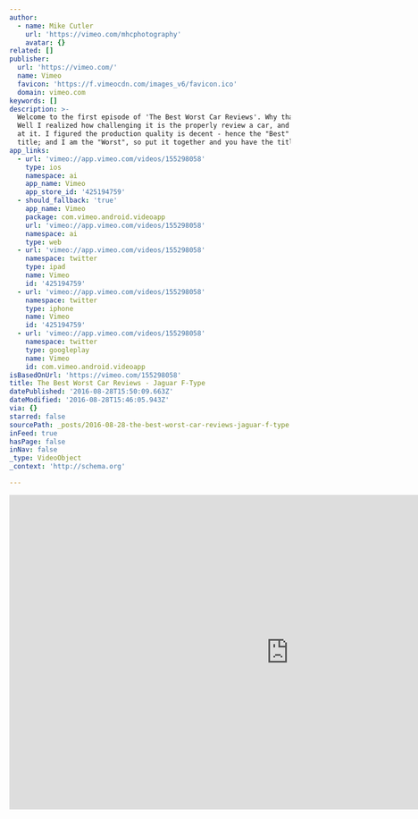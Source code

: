 ```yaml
---
author:
  - name: Mike Cutler
    url: 'https://vimeo.com/mhcphotography'
    avatar: {}
related: []
publisher:
  url: 'https://vimeo.com/'
  name: Vimeo
  favicon: 'https://f.vimeocdn.com/images_v6/favicon.ico'
  domain: vimeo.com
keywords: []
description: >-
  Welcome to the first episode of 'The Best Worst Car Reviews'. Why that name?
  Well I realized how challenging it is the properly review a car, and be good
  at it. I figured the production quality is decent - hence the "Best" in the
  title; and I am the "Worst", so put it together and you have the title!
app_links:
  - url: 'vimeo://app.vimeo.com/videos/155298058'
    type: ios
    namespace: ai
    app_name: Vimeo
    app_store_id: '425194759'
  - should_fallback: 'true'
    app_name: Vimeo
    package: com.vimeo.android.videoapp
    url: 'vimeo://app.vimeo.com/videos/155298058'
    namespace: ai
    type: web
  - url: 'vimeo://app.vimeo.com/videos/155298058'
    namespace: twitter
    type: ipad
    name: Vimeo
    id: '425194759'
  - url: 'vimeo://app.vimeo.com/videos/155298058'
    namespace: twitter
    type: iphone
    name: Vimeo
    id: '425194759'
  - url: 'vimeo://app.vimeo.com/videos/155298058'
    namespace: twitter
    type: googleplay
    name: Vimeo
    id: com.vimeo.android.videoapp
isBasedOnUrl: 'https://vimeo.com/155298058'
title: The Best Worst Car Reviews - Jaguar F-Type
datePublished: '2016-08-28T15:50:09.663Z'
dateModified: '2016-08-28T15:46:05.943Z'
via: {}
starred: false
sourcePath: _posts/2016-08-28-the-best-worst-car-reviews-jaguar-f-type.md
inFeed: true
hasPage: false
inNav: false
_type: VideoObject
_context: 'http://schema.org'

---
```

<iframe src="https://cdn.embedly.com/widgets/media.html?src=https%3A%2F%2Fplayer.vimeo.com%2Fvideo%2F155298058&amp;url=https%3A%2F%2Fvimeo.com%2F155298058&amp;image=https%3A%2F%2Fi.vimeocdn.com%2Fvideo%2F556022443_1280.jpg&amp;key=b7d04c9b404c499eba89ee7072e1c4f7&amp;type=text%2Fhtml&amp;schema=vimeo" width="1000" height="563" scrolling="no" frameborder="0" allowfullscreen="" style=""></iframe>